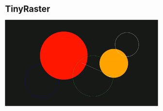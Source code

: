 # TinyRaster

<a href="https://drive.google.com/file/d/145yCMl8XcuqVciwezqyZNxXZ6vRvVj1W/view" target="_blank">
<img src="gif.gif" alt="Link">
</a>
